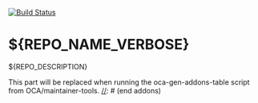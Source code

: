 <!-- [![Runbot Status](https://runbot.odoo-community.org/runbot/badge/flat/${REPO_ID}/${BRANCH_NAME}.svg)](https://runbot.odoo-community.org/runbot/repo/github-com-oca-${REPO_NAME}-${REPO_ID}) -->
[![Build Status](https://travis-ci.com/OCA/${REPO_NAME}.svg?branch=${BRANCH_NAME})](https://travis-ci.com/OCA/${REPO_NAME})
<!-- [![codecov](https://codecov.io/gh/OCA/${REPO_NAME}/branch/${BRANCH_NAME}/graph/badge.svg)](https://codecov.io/gh/OCA/${REPO_NAME}) -->

# ${REPO_NAME_VERBOSE}

${REPO_DESCRIPTION}

<!-- prettier-ignore-start -->
[//]: # (addons)
This part will be replaced when running the oca-gen-addons-table script from OCA/maintainer-tools.
[//]: # (end addons)
<!-- prettier-ignore-end -->

